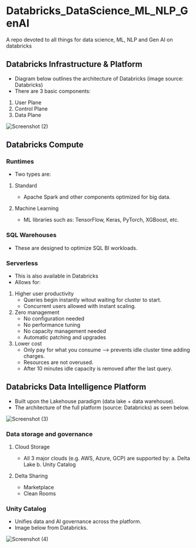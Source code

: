 # Databricks_DataScience_ML_NLP_GenAI
A repo devoted to all things for data science, ML, NLP and Gen AI on databricks




## Databricks Infrastructure & Platform
* Diagram below outlines the architecture of Databricks (image source: Databricks)
* There are 3 basic components:
1. User Plane
2. Control Plane
3. Data Plane

![Screenshot (2)](https://github.com/user-attachments/assets/80eb91a5-32a8-4f09-b7a0-ef89a3982576)


## Databricks Compute
### Runtimes
* Two types are:
1. Standard
   * Apache Spark and other components optimized for big data.

2. Machine Learning
   * ML libraries such as: TensorFlow, Keras, PyTorch, XGBoost, etc.

### SQL Warehouses
* These are designed to optimize SQL BI workloads.

### Serverless
* This is also available in Databricks
* Allows for:
1. Higher user productivity
   * Queries begin instantly witout waiting for cluster to start.
   * Concurrent users allowed with instant scaling. 
2. Zero management
   * No configuration needed
   * No performance tuning
   * No capacity management needed
   * Automatic patching and upgrades
3. Lower cost
   * Only pay for what you consume --> prevents idle cluster time adding charges.
   * Resources are not overused.
   * After 10 minutes idle capacity is removed after the last query.
  

## Databricks Data Intelligence Platform
* Built upon the Lakehouse paradigm (data lake + data warehouse).
* The architecture of the full platform (source: Databricks) as seen below. 

![Screenshot (3)](https://github.com/user-attachments/assets/d3a345bd-bfdd-4666-9085-f77e2bf13e0c)


### Data storage and governance
1. Cloud Storage
   * All 3 major clouds (e.g. AWS, Azure, GCP) are supported by:
     a. Delta Lake
     b. Unity Catalog

2. Delta Sharing
   * Marketplace
   * Clean Rooms
  

### Unity Catalog
* Unifies data and AI governance across the platform.
* Image below from Databricks.

![Screenshot (4)](https://github.com/user-attachments/assets/6ae536a4-a325-45f8-8aed-622bedb2dc21)

